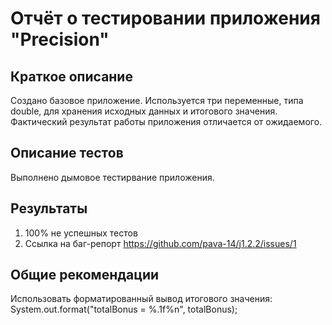 # Отчёт о тестировании приложения "Precision"

## Краткое описание

Создано базовое приложение. Используется три переменные, типа double, для хранения исходных данных и итогового значения. Фактический результат работы приложения отличается от ожидаемого.

## Описание тестов

Выполнено дымовое тестирвание приложения.

## Результаты

1. 100% не успешных тестов
2. Ссылка на баг-репорт https://github.com/pava-14/j1.2.2/issues/1

## Общие рекомендации

Использовать форматированный вывод итогового значения: System.out.format("totalBonus = %.1f%n", totalBonus);